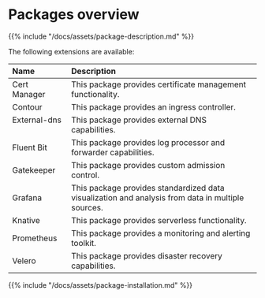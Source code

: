 # Packages overview

{{% include "/docs/assets/package-description.md" %}}

The following extensions are available: 

|Name|Description| 
|:------------------------ |:--- |
|Cert Manager |This package provides certificate management functionality.|
|Contour|This package provides an ingress controller. |
|External-dns &nbsp;&nbsp;&nbsp;&nbsp;|This package provides external DNS capabilities.|
|Fluent Bit|This package provides log processor and forwarder capabilities.|
|Gatekeeper|This package provides custom admission control.|
|Grafana|This package provides standardized data visualization and analysis from data in multiple sources.|
|Knative|This package provides serverless functionality.|
|Prometheus|This package provides a monitoring and alerting toolkit.|
|Velero|This package provides disaster recovery capabilities.|


{{% include "/docs/assets/package-installation.md" %}}
